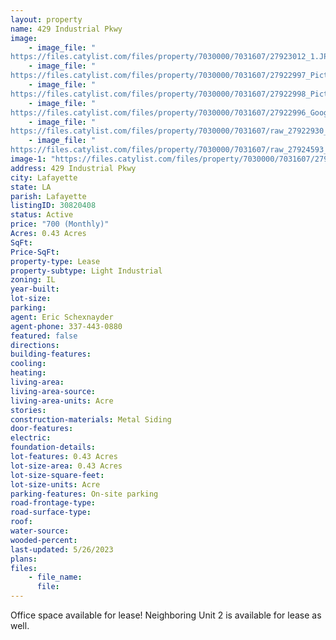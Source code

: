 ```yaml
---
layout: property
name: 429 Industrial Pkwy
image:
    - image_file: "https://files.catylist.com/files/property/7030000/7031607/27923012_1.JPG"
    - image_file: "https://files.catylist.com/files/property/7030000/7031607/27922997_Picture_1___429_Industrial_Pkwy_Unit_1___Eric.jpg"
    - image_file: "https://files.catylist.com/files/property/7030000/7031607/27922998_Picture_2___429_Industrial_Pkwy_Unit_1___Eric.jpg"
    - image_file: "https://files.catylist.com/files/property/7030000/7031607/27922996_Google_Map___429_Industrial_Pkwy___Eric_.png"
    - image_file: "https://files.catylist.com/files/property/7030000/7031607/raw_27922930_Flood_Disc___Eric___429_Industrial_Parkway.pdf"
    - image_file: "https://files.catylist.com/files/property/7030000/7031607/raw_27924593_Flyer___429_Industrial_Pkwy_Unit_1___Eric.pdf"
image-1: "https://files.catylist.com/files/property/7030000/7031607/27922995_2.JPG"
address: 429 Industrial Pkwy
city: Lafayette
state: LA
parish: Lafayette
listingID: 30820408
status: Active
price: "700 (Monthly)"
Acres: 0.43 Acres
SqFt:
Price-SqFt:
property-type: Lease
property-subtype: Light Industrial
zoning: IL
year-built:
lot-size:
parking:
agent: Eric Schexnayder
agent-phone: 337-443-0880
featured: false
directions:
building-features:
cooling:
heating:
living-area:
living-area-source:
living-area-units: Acre
stories:
construction-materials: Metal Siding
door-features:
electric:
foundation-details:
lot-features: 0.43 Acres
lot-size-area: 0.43 Acres
lot-size-square-feet:
lot-size-units: Acre
parking-features: On-site parking
road-frontage-type:
road-surface-type:
roof:
water-source:
wooded-percent:
last-updated: 5/26/2023
plans:
files:
    - file_name:
      file:
---
```

Office space available for lease! Neighboring Unit 2 is available for lease as well.
